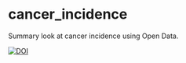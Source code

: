 # cancer_incidence

Summary look at cancer incidence using Open Data.

[![DOI](https://zenodo.org/badge/DOI/10.5281/zenodo.7156230.svg)](https://doi.org/10.5281/zenodo.7156230)
